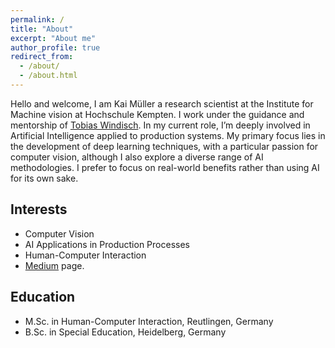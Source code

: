 ```yaml
---
permalink: /
title: "About"
excerpt: "About me"
author_profile: true
redirect_from: 
  - /about/
  - /about.html
---
```


Hello and welcome, I am Kai Müller a research scientist at the Institute for Machine 
vision at Hochschule Kempten. I work under the guidance and mentorship of <a href="https://tobias-windisch.de">Tobias Windisch</a>.
In my current role, I’m deeply involved in Artificial Intelligence applied to production systems. 
My primary focus lies in the development of deep learning techniques, with a particular passion 
for computer vision, although I also explore a diverse range of AI methodologies. 
I prefer to focus on real-world benefits rather than using AI for its own sake.

## Interests

- Computer Vision
- AI Applications in Production Processes
- Human-Computer Interaction
- <a href="https://medium.com/@mailmuellerkai">Medium</a> page.

## Education
- M.Sc. in Human-Computer Interaction, Reutlingen, Germany
- B.Sc. in Special Education, Heidelberg, Germany

